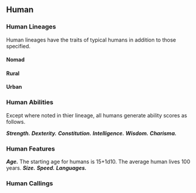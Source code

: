 ## Human

<!--Add copy here -->

### Human Lineages

Human lineages have the traits of typical humans in addition to those specified.

#### Nomad

<!--Add copy here -->

#### Rural

<!--Add copy here -->

#### Urban

<!--Add copy here -->

### Human Abilities

Except where noted in thier lineage, all humans generate ability scores as follows.

***Strength.*** <!--Add copy here -->
***Dexterity.*** <!--Add copy here -->
***Constitution.*** <!--Add copy here -->
***Intelligence.*** <!--Add copy here -->
***Wisdom.*** <!--Add copy here -->
***Charisma.*** <!--Add copy here -->

### Human Features

***Age.*** The starting age for humans is 15+1d10. The average human lives 100 years.
***Size.*** <!--Add copy here -->
***Speed.*** <!--Add copy here -->
***Languages.*** <!--Add copy here -->

### Human Callings

<!--Add copy here -->
